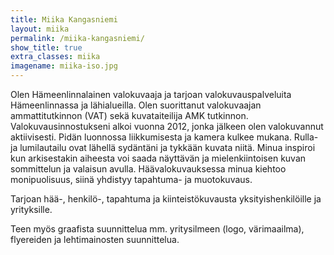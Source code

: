 ```yaml
---
title: Miika Kangasniemi
layout: miika
permalink: /miika-kangasniemi/
show_title: true
extra_classes: miika
imagename: miika-iso.jpg
---
```


Olen Hämeenlinnalainen valokuvaaja ja tarjoan valokuvauspalveluita Hämeenlinnassa ja lähialueilla. Olen suorittanut valokuvaajan ammattitutkinnon (VAT) sekä kuvataiteilija AMK tutkinnon. Valokuvausinnostukseni alkoi vuonna 2012, jonka jälkeen olen valokuvannut aktiivisesti. Pidän luonnossa liikkumisesta ja kamera kulkee mukana. Rulla- ja lumilautailu ovat lähellä sydäntäni ja tykkään kuvata niitä. Minua inspiroi kun arkisestakin aiheesta voi saada näyttävän ja mielenkiintoisen kuvan sommittelun ja valaisun avulla. Häävalokuvauksessa minua kiehtoo monipuolisuus, siinä yhdistyy tapahtuma- ja muotokuvaus. 

Tarjoan hää-, henkilö-, tapahtuma ja kiinteistökuvausta yksityishenkilöille
ja yrityksille.

Teen myös graafista suunnittelua mm. yritysilmeen (logo, värimaailma),
flyereiden ja lehtimainosten suunnittelua.
